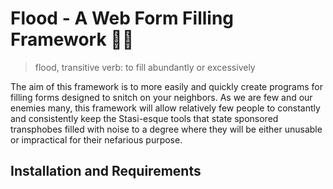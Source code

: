 # Flood - A Web Form Filling Framework 🏳️‍⚧️

> flood, transitive verb: to fill abundantly or excessively

The aim of this framework is to more easily and quickly create programs for filling forms designed to snitch on your neighbors.
As we are few and our enemies many, this framework will allow relatively few people to constantly and consistently keep the Stasi-esque
tools that state sponsored transphobes filled with noise to a degree where they will be either unusable or impractical for their nefarious purpose. 

## Installation and Requirements

